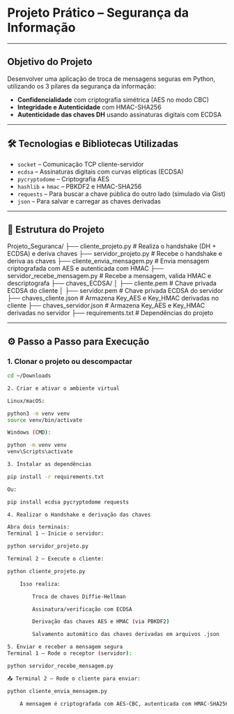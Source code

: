 # Projeto Prático – Segurança da Informação

---

## Objetivo do Projeto

Desenvolver uma aplicação de troca de mensagens seguras em Python, utilizando os 3 pilares da segurança da informação:

- **Confidencialidade** com criptografia simétrica (AES no modo CBC)
- **Integridade e Autenticidade** com HMAC-SHA256
- **Autenticidade das chaves DH** usando assinaturas digitais com ECDSA

---

## 🛠️ Tecnologias e Bibliotecas Utilizadas

- `socket` – Comunicação TCP cliente-servidor
- `ecdsa` – Assinaturas digitais com curvas elípticas (ECDSA)
- `pycryptodome` – Criptografia AES
- `hashlib` + `hmac` – PBKDF2 e HMAC-SHA256
- `requests` – Para buscar a chave pública do outro lado (simulado via Gist)
- `json` – Para salvar e carregar as chaves derivadas

---

## 📁 Estrutura do Projeto
Projeto_Seguranca/
├── cliente_projeto.py # Realiza o handshake (DH + ECDSA) e deriva chaves
├── servidor_projeto.py # Recebe o handshake e deriva as chaves
├── cliente_envia_mensagem.py # Envia mensagem criptografada com AES e autenticada com HMAC
├── servidor_recebe_mensagem.py # Recebe a mensagem, valida HMAC e descriptografa
├── chaves_ECDSA/
│ ├── cliente.pem # Chave privada ECDSA do cliente
│ ├── servidor.pem # Chave privada ECDSA do servidor
├── chaves_cliente.json # Armazena Key_AES e Key_HMAC derivadas no cliente
├── chaves_servidor.json # Armazena Key_AES e Key_HMAC derivadas no servidor
├── requirements.txt # Dependências do projeto



---

## ⚙️ Passo a Passo para Execução

### 1. Clonar o projeto ou descompactar

```bash
cd ~/Downloads

2. Criar e ativar o ambiente virtual

Linux/macOS:

python3 -m venv venv
source venv/bin/activate

Windows (CMD):

python -m venv venv
venv\Scripts\activate

3. Instalar as dependências

pip install -r requirements.txt

Ou:

pip install ecdsa pycryptodome requests

4. Realizar o Handshake e derivação das chaves

Abra dois terminais:
Terminal 1 – Inicie o servidor:

python servidor_projeto.py

Terminal 2 – Execute o cliente:

python cliente_projeto.py

    Isso realiza:

        Troca de chaves Diffie-Hellman

        Assinatura/verificação com ECDSA

        Derivação das chaves AES e HMAC (via PBKDF2)

        Salvamento automático das chaves derivadas em arquivos .json

5. Enviar e receber a mensagem segura
Terminal 1 – Rode o receptor (servidor):

python servidor_recebe_mensagem.py

📤 Terminal 2 – Rode o cliente para enviar:

python cliente_envia_mensagem.py

    A mensagem é criptografada com AES-CBC, autenticada com HMAC-SHA256, e verificada com segurança no servidor.
